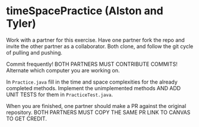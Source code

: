 # timeSpacePractice (Alston and Tyler)

Work with a partner for this exercise. Have one partner fork the repo and invite the other partner as a collaborator. Both clone, and follow the git cycle of pulling and pushing.

Commit frequently! BOTH PARTNERS MUST CONTRIBUTE COMMITS! Alternate which computer you are working on.

In `Practice.java` fill in the time and space complexities for the already completed methods. Implement the unimplemented methods AND ADD UNIT TESTS for them in `PracticeTest.java`.

When you are finished, one partner should make a PR against the original repository. BOTH PARTNERS MUST COPY THE SAME PR LINK TO CANVAS TO GET CREDIT.
